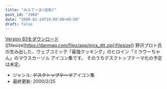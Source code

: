 ```yaml
---
title: "みらてーま(仮称)"
post_id: "2960"
date: "2000-02-24T19:00:00+09:00"
draft: false
---
```



[Version β3をダウンロード](/filez/app/mira_dtt.zip) ([filesize]https://danmaq.com/filez/app/mira_dtt.zip[/filesize]) 野沢プロト氏の生み出した、ウェブコミック「最強クッキング」のヒロイン「ミラウーちゃん」のマウスカーソル アイコン集です。 そのうちデスクトップテーマ化の予定は未定。

  * ジャンル: <del>デスクトップテーマ</del>アイコン集
  * 最終更新: 2000/2/25
